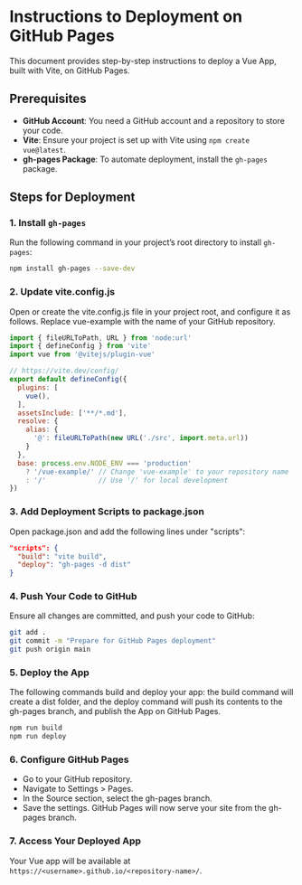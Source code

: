 # Instructions to Deployment on GitHub Pages

This document provides step-by-step instructions to deploy a Vue App, built with Vite, on GitHub Pages.

## Prerequisites

- **GitHub Account**: You need a GitHub account and a repository to store your code.
- **Vite**: Ensure your project is set up with Vite using `npm create vue@latest`.
- **gh-pages Package**: To automate deployment, install the `gh-pages` package.

## Steps for Deployment

### 1. Install `gh-pages`

Run the following command in your project’s root directory to install `gh-pages`:

```bash
npm install gh-pages --save-dev
```

### 2. Update vite.config.js

Open or create the vite.config.js file in your project root, and configure it as follows. Replace vue-example with the name of your GitHub repository.

```javascript
import { fileURLToPath, URL } from 'node:url'
import { defineConfig } from 'vite'
import vue from '@vitejs/plugin-vue'

// https://vite.dev/config/
export default defineConfig({
  plugins: [
    vue(),
  ],
  assetsInclude: ['**/*.md'],
  resolve: {
    alias: {
      '@': fileURLToPath(new URL('./src', import.meta.url))
    }
  },
  base: process.env.NODE_ENV === 'production' 
    ? '/vue-example/' // Change 'vue-example' to your repository name
    : '/'             // Use '/' for local development
})
```

### 3. Add Deployment Scripts to package.json

Open package.json and add the following lines under "scripts":

```json
"scripts": {
  "build": "vite build",
  "deploy": "gh-pages -d dist"
}
```

### 4. Push Your Code to GitHub

Ensure all changes are committed, and push your code to GitHub:

```bash
git add .
git commit -m "Prepare for GitHub Pages deployment"
git push origin main
```

### 5. Deploy the App

The following commands build and deploy your app: the build command will create a dist folder, and the deploy command will push its contents to the gh-pages branch, and publish the App on GitHub Pages.

```bash
npm run build
npm run deploy
```

### 6. Configure GitHub Pages

- Go to your GitHub repository.
- Navigate to Settings > Pages.
- In the Source section, select the gh-pages branch.
- Save the settings. GitHub Pages will now serve your site from the gh-pages branch.

### 7. Access Your Deployed App

Your Vue app will be available at `https://<username>.github.io/<repository-name>/`.